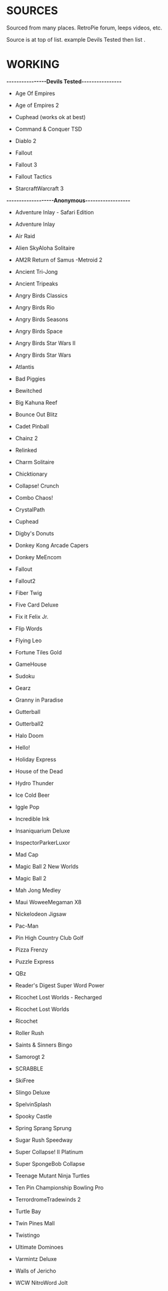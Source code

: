 # SOURCES #

Sourced from many places. RetroPie forum, leeps videos, etc.

Source is at top of list. example Devils Tested then list .


# WORKING #

**----------------Devils Tested----------------**

- Age Of Empires

- Age of Empires 2

- Cuphead (works ok at best)

- Command & Conquer TSD

- Diablo 2

- Fallout

- Fallout 3

- Fallout Tactics

- StarcraftWarcraft 3

**-------------------Anonymous------------------**

- Adventure Inlay - Safari Edition

- Adventure Inlay

- Air Raid

- Alien SkyAloha Solitaire

- AM2R Return of Samus -Metroid 2

- Ancient Tri-Jong

- Ancient Tripeaks

- Angry Birds Classics

- Angry Birds Rio

- Angry Birds Seasons

- Angry Birds Space

- Angry Birds Star Wars II

- Angry Birds Star Wars

- Atlantis

- Bad Piggies

- Bewitched
 
- Big Kahuna Reef

- Bounce Out Blitz
 
- Cadet Pinball
 
- Chainz 2 

- Relinked
 
- Charm Solitaire

- Chicktionary
 
- Collapse! Crunch

- Combo Chaos!

- CrystalPath

- Cuphead

- Digby's Donuts

- Donkey Kong Arcade Capers

- Donkey MeEncom

- Fallout

- Fallout2

- Fiber Twig

- Five Card Deluxe

- Fix it Felix Jr.

- Flip Words

- Flying Leo

- Fortune Tiles Gold

- GameHouse 

- Sudoku

- Gearz

- Granny in Paradise

- Gutterball

- Gutterball2

- Halo Doom

- Hello!

- Holiday Express

- House of the Dead

- Hydro Thunder

- Ice Cold Beer

- Iggle Pop

- Incredible Ink

- Insaniquarium Deluxe

- InspectorParkerLuxor

- Mad Cap 

- Magic Ball 2 New Worlds

- Magic Ball 2 

- Mah Jong Medley 

- Maui WoweeMegaman X8

- Nickelodeon Jigsaw

- Pac-Man

- Pin High Country Club Golf

- Pizza Frenzy
 
- Puzzle Express
 
- QBz
 
- Reader's Digest Super Word Power
 
- Ricochet Lost Worlds - Recharged
 
- Ricochet Lost Worlds
 
- Ricochet
 
- Roller Rush
 
- Saints & Sinners Bingo
 
- Samorogt 2
 
- SCRABBLE
 
- SkiFree
 
- Slingo Deluxe
 
- SpelvinSplash
 
- Spooky Castle
 
- Spring Sprang Sprung
 
- Sugar Rush Speedway
 
- Super Collapse! II Platinum
 
- Super SpongeBob Collapse
 
- Teenage Mutant Ninja Turtles
 
- Ten Pin Championship Bowling Pro
 
- TerrordromeTradewinds 2
 
- Turtle Bay
 
- Twin Pines Mall
 
- Twistingo
 
- Ultimate Dominoes
 
- Varmintz Deluxe
 
- Walls of Jericho
 
- WCW NitroWord Jolt
